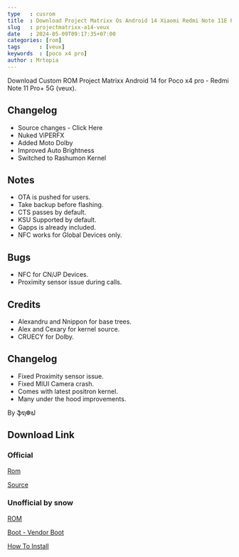 ```yaml
---
type   : cusrom
title  : Download Project Matrixx Os Android 14 Xiaomi Redmi Note 11E Pro - Redmi Note 11 Pro 5G - POCO X4 Pro 5G (veux)
slug   : projectmatrixx-a14-veux
date   : 2024-05-09T09:17:35+07:00
categories: [rom]
tags      : [veux]
keywords  : [poco x4 pro]
author : Mrtopia
---
```


Download Custom ROM Project Matrixx Android 14 for Poco x4 pro - Redmi Note 11 Pro+ 5G (veux).

## Changelog
- Source changes - Click Here
- Nuked ViPERFX
- Added Moto Dolby
- Improved Auto Brightness
- Switched to Rashumon Kernel

## Notes
- OTA is pushed for users.
- Take backup before flashing.
- CTS passes by default.
- KSU Supported by default.
- Gapps is already included.
- NFC works for Global Devices only.

## Bugs
- NFC for CN/JP Devices.
- Proximity sensor issue during calls.

## Credits
- Alexandru and Nnippon for base trees.
- Alex and  Cexary for kernel source.
- CRUECY for Dolby.

## Changelog
- Fixed Proximity sensor issue.
- Fixed MIUI Camera crash.
- Comes with latest positron kernel.
- Many under the hood improvements.

By ֆຖ❆ຟ

## Download Link
### Official
[Rom](https://sourceforge.net/projects/projectmatrixx/files/Android-14/veux/)

[Source](https://www.projectmatrixx.org/downloads/veux)

### Unofficial by snow
[ROM](https://www.pling.com/p/2106486/)

[Boot - Vendor Boot](https://t.me/isnowflakes_veux/6?single)

[How To Install](https://telegra.ph/Flashing-Guide-For-Pixel-OS-12-27)
